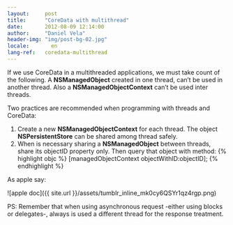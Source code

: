 ```yaml
---
layout:     post
title:      "CoreData with multithread"
date:       2012-08-09 12:14:00
author:     "Daniel Vela"
header-img: "img/post-bg-02.jpg"
locale:       en
lang-ref:   coredata-multithread
---
```



If we use CoreData in a multithreaded applications, we must take count of the following. A **NSManagedObject** created in one thread, can’t be used in another thread. Also a **NSManagedObjectContext** can’t be used inter threads.

Two practices are recommended when programming with threads and CoreData:

1. Create a new **NSManagedObjectContext** for each thread. The object **NSPersistentStore** can be shared among thread safely. 
2. When is necessary sharing a **NSManagedObject** between threads, share its objectID property only. Then query that object with method:
		{% highlight objc %}
		[managedObjectContext objectWithID:objectID];
		{% endhighlight %}

As apple say:

![apple doc]({{ site.url }}/assets/tumblr_inline_mk0cy6QSYr1qz4rgp.png)

PS: Remember that when using asynchronous request -either using blocks or delegates-, always is used a different thread for the response treatment.
